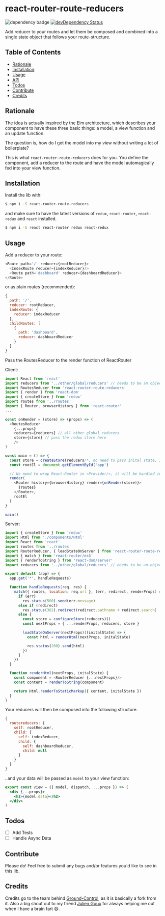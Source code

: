 
# react-router-route-reducers

![dependency badge](https://david-dm.org/mrtnbroder/react-router-route-reducers.svg)
[![devDependency Status](https://david-dm.org/mrtnbroder/react-router-route-reducers/dev-status.svg)](https://david-dm.org/mrtnbroder/react-router-route-reducers#info=devDependencies)

Add reducer to your routes and let them be composed and combined into a single state object that follows your route-structure.

## Table of Contents
* [Rationale](#rationale)
* [Installation](#installation)
* [Usage](#usage)
* [API](https://github.com/mrtnbroder/react-router-route-reducers/blob/master/docs/API.md)
* [Todos](#todos)
* [Contribute](#contribute)
* [Credits](#credits)

## Rationale

The idea is actually inspired by the Elm architecture, which describes your component to have these three basic things: a model, a view function and an update function.

The question is, how do I get the model into my view without writing a lot of boilerplate?

This is what `react-router-route-reducers` does for you. You define the component, add a reducer to the route and have the model automagically fed into your view function.

## Installation

Install the lib with:

```sh
$ npm i -S react-router-route-reducers
```

and make sure to have the latest versions of `redux`, `react-router`, `react-redux` and `react` installed.

```sh
$ npm i -S react react-router redux react-redux
```

## Usage

Add a reducer to your route:

```javascript
<Route path='/' reducer={rootReducer}>
  <IndexRoute reducer={indexReducer}/>
  <Route path='dashboard' reducer={dashboardReducer}>
</Route>
```

or as plain routes (recommended):

```js
{
  path: '/',
  reducer: rootReducer,
  indexRoute: {
    reducer: indexReducer
  },
  childRoutes: [
    {
      path: 'dashboard',
      reducer: dashboardReducer
    }
  ]
}
```

Pass the RoutesReducer to the render function of ReactRouter

Client:
```javascript
import React from 'react'
import reducers from '../other/global/reducers' // needs to be an object (optional)
import RoutesReducer from 'react-router-route-reducers'
import { render } from 'react-dom'
import { createStore } from 'redux'
import routes from '../routes'
import { Router, browserHistory } from 'react-router'
...

const onRender = (store) => (props) => (
  <RoutesReducer
    {...props}
    reducers={reducers} // all other global reducers
    store={store} // pass the redux store here
    />
)

const main = () => {
  const store = createStore(reducers/*, no need to pass inital state, it will be handled by RoutesReducer */)
  const rootEl = document.getElementById('app')

  // No need to wrap React-Router in <Provider/>, it will be handled inside <RoutesReducer/>
  render(
    <Router history={browserHistory} render={onRender(store)}>
      {routes}
    </Router>,
    rootEl
  )
}

main()
```

Server:
```javascript
import { createStore } from 'redux'
import Html from './components/Html'
import React from 'react'
import routes from '../routes'
import RouterReducer, { loadStateOnServer } from 'react-router-route-reducers'
import { match } from 'react-router/es6'
import { renderToString } from 'react-dom/server'
import reducers from '../other/global/reducers' // needs to be an object (optional)

export default (app) => {
  app.get('*', handleRequests)

  function handleRequests(req, res) {
    match({ routes, location: req.url }, (err, redirect, renderProps) => {
      if (err)
        res.status(500).send(err.message)
      else if (redirect)
        res.status(302).redirect(redirect.pathname + redirect.search)
      else {
        const store = configureStore(reducers)()
        const nextProps = { ...renderProps, reducers, store }

        loadStateOnServer(nextProps)((initalState) => {
          const html = renderHtml(nextProps, initalState)

          res.status(200).send(html)
        })
      }
    })
  }

  function renderHtml(nextProps, initalState) {
    const component = <RouterReducer {...nextProps}/>
    const content = renderToString(component)

    return Html.renderToStaticMarkup({ content, initalState })
  }
}
```

Your reducers will then be composed into the following structure:

```javascript
{
  routereducers: {
    self: rootReducer,
    child: {
      self: indexReducer,
      child: {
        self: dashboardReducer,
        child: null
      }
    }
  }
}
```

..and your data will be passed as `model` to your view function:

```jsx
export const view = ({ model, dispatch, ...props }) => (
  <div {...props}>
    <h2>{model.data}</h2>
  </div>
)
```

## Todos

* [ ] Add Tests
* [ ] Handle Async Data

## Contribute

Please do! Feel free to submit any bugs and/or features you'd like to see in this lib.

## Credits

Credits go to the team behind [Ground-Control](https://github.com/raisemarketplace/ground-control), as it is basically a fork from it. Also a big shout out to my friend [Julien Goux](https://github.com/jgoux) for always helping me out when I have a brain fart 😄.
